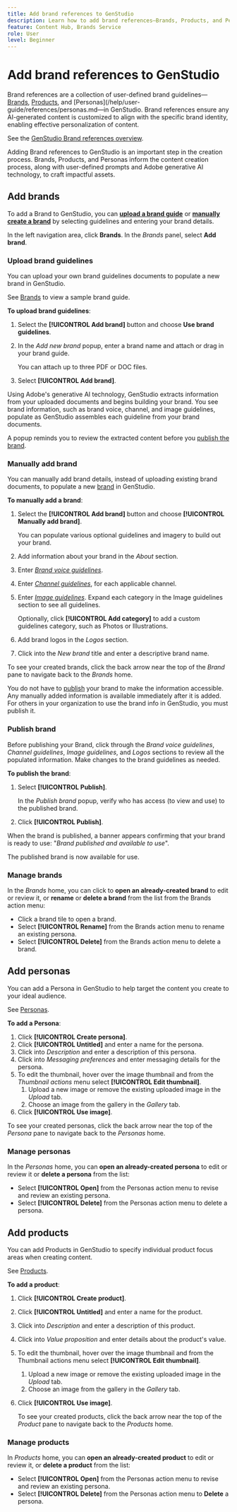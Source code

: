 ```yaml
---
title: Add brand references to GenStudio
description: Learn how to add brand references—Brands, Products, and Personas—in Adobe [!DNL GenStudio].
feature: Content Hub, Brands Service
role: User
level: Beginner
---
```


# Add brand references to GenStudio

Brand references are a collection of user-defined brand guidelines—[Brands](/help/user-guide/references/brands.md[), [Products](/help/user-guide/references/products.md), and [Personas](/help/user-guide/references/personas.md—in GenStudio. Brand references ensure any AI-generated content is customized to align with the specific brand identity, enabling effective personalization of content.

See the [GenStudio Brand references overview](/help/user-guide/references/overview.md).

Adding Brand references to GenStudio is an important step in the creation process. Brands, Products, and Personas inform the content creation process, along with user-defined prompts and Adobe generative AI technology, to craft impactful assets.

## Add brands

To add a Brand to GenStudio, you can [**upload a brand guide**](#upload-brand-guidelines) or [**manually create a brand**](#manually-add-brand) by selecting guidelines and entering your brand details.

In the left navigation area, click **Brands**. In the _Brands_ panel, select **Add brand**.

### Upload brand guidelines

You can upload your own brand guidelines documents to populate a new brand in GenStudio.

See [Brands](/help/user-guide/references/brands.md) to view a sample brand guide.

**To upload brand guidelines**:

1. Select the **[!UICONTROL Add brand]** button and choose **Use brand guidelines**.
1. In the _Add new brand_ popup, enter a brand name and attach or drag in your brand guide.

   You can attach up to three PDF or DOC files.

1. Select **[!UICONTROL Add brand]**.

Using Adobe's generative AI technology, GenStudio extracts information from your uploaded documents and begins building your brand. You see brand information, such as brand voice, channel, and image guidelines, populate as GenStudio assembles each guideline from your brand documents.

A popup reminds you to review the extracted content before you [publish the brand](#publish-brand).

### Manually add brand

You can manually add brand details, instead of uploading existing brand documents, to populate a new [brand](brands.md) in GenStudio.

**To manually add a brand**:

1. Select the **[!UICONTROL Add brand]** button and choose **[!UICONTROL Manually add brand]**.

   You can populate various optional guidelines and imagery to build out your brand.

1. Add information about your brand in the _About_ section.
1. Enter [_Brand voice guidelines_](brands.md#brand-voice-guidelines).
1. Enter [_Channel guidelines_](brands.md#channel-guidelines), for each applicable channel.
1. Enter [_Image guidelines_](brands.md#image-guidelines). Expand each category in the Image guidelines section to see all guidelines.

   Optionally, click **[!UICONTROL Add category]** to add a custom guidelines category, such as Photos or Illustrations.

1. Add brand logos in the _Logos_ section.
1. Click into the _New brand_ title and enter a descriptive brand name.

To see your created brands, click the back arrow near the top of the _Brand_ pane to navigate back to the _Brands_ home.

You do not have to [publish](#publish-brand) your brand to make the information accessible. Any manually added information is available immediately after it is added. For others in your organization to use the brand info in GenStudio, you must publish it.

### Publish brand

Before publishing your Brand, click through the _Brand voice guidelines_, _Channel guidelines_, _Image guidelines_, and _Logos_ sections to review all the populated information. Make changes to the brand guidelines as needed.

**To publish the brand**:

1. Select **[!UICONTROL Publish]**.

   In the _Publish brand_ popup, verify who has access (to view and use) to the published brand.

1. Click **[!UICONTROL Publish]**.

When the brand is published, a banner appears confirming that your brand is ready to use: "*Brand published and available to use*".

The published brand is now available for use.

### Manage brands

In the _Brands_ home, you can click to **open an already-created brand** to edit or review it, or **rename** or **delete a brand** from the list from the Brands action menu:

* Click a brand tile to open a brand.
* Select **[!UICONTROL Rename]** from the Brands action menu to rename an existing persona.
* Select **[!UICONTROL Delete]** from the Brands action menu to delete a brand.

## Add personas

You can add a Persona in GenStudio to help target the content you create to your ideal audience. <!-- Add Rename, display, reposition functionality -->

See [Personas](personas.md).

**To add a Persona**:

1. Click **[!UICONTROL Create persona]**.
1. Click **[!UICONTROL Untitled]** and enter a name for the persona.
1. Click into _Description_ and enter a description of this persona.
1. Click into _Messaging preferences_ and enter messaging details for the persona.
1. To edit the thumbnail, hover over the image thumbnail and from the _Thumbnail actions_ menu select **[!UICONTROL Edit thumbnail]**.
   1. Upload a new image or remove the existing uploaded image in the _Upload_ tab.
   1. Choose an image from the gallery in the _Gallery_ tab.
1. Click **[!UICONTROL Use image]**.

  To see your created personas, click the back arrow near the top of the _Persona_ pane to navigate back to the _Personas_ home.

### Manage personas

In the _Personas_ home, you can **open an already-created persona** to edit or review it or **delete a persona** from the list:

* Select **[!UICONTROL Open]** from the Personas action menu to revise and review an existing persona.
* Select **[!UICONTROL Delete]** from the Personas action menu to delete a persona.

## Add products

You can add Products in GenStudio to specify individual product focus areas when creating content. <!-- Add Rename, display, reposition functionality -->

See [Products](products.md).

**To add a product**:

1. Click **[!UICONTROL Create product]**.
1. Click **[!UICONTROL Untitled]** and enter a name for the product.
1. Click into _Description_ and enter a description of this product.
1. Click into _Value proposition_ and enter details about the product's value.
1. To edit the thumbnail, hover over the image thumbnail and from the Thumbnail actions menu select **[!UICONTROL Edit thumbnail]**.
   1. Upload a new image or remove the existing uploaded image in the _Upload_ tab.
   1. Choose an image from the gallery in the _Gallery_ tab.
1. Click **[!UICONTROL Use image]**.

   To see your created products, click the back arrow near the top of the _Product_ pane to navigate back to the _Products_ home.

### Manage products

In _Products_ home, you can **open an already-created product** to edit or review it, or **delete a product** from the list:

* Select **[!UICONTROL Open]** from the Personas action menu to revise and review an existing persona.
* Select **[!UICONTROL Delete]** from the Personas action menu to **Delete** a persona.
